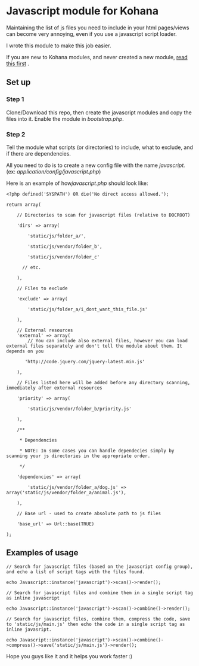Javascript module for Kohana
============================

Maintaining the list of js files you need to include in your html
pages/views can become very annoying, even if you use a javascript
script loader.

I wrote this module to make this job easier.

If you are new to Kohana modules, and never created a new module, [read
this first][] .

## Set up

### Step 1

Clone/Download this repo, then create the javascript modules and copy
the files into it. Enable the module in *bootstrap.php*.

### Step 2

Tell the module what scripts (or directories) to include, what to
exclude, and if there are dependencies.

All you need to do is to create a new config file with the name
*javascript.* (ex: *application/config/javascript.php*)

Here is an example of how*javascript.php* should look like:

    <?php defined('SYSPATH') OR die('No direct access allowed.');

    return array(

        // Directories to scan for javascript files (relative to DOCROOT)

        'dirs' => array(

            'static/js/folder_a/',

            'static/js/vendor/folder_b',

            'static/js/vendor/folder_c'

          // etc.

        ),

        // Files to exclude

        'exclude' => array(

            'static/js/folder_a/i_dont_want_this_file.js'

        ),

        // External resources
        'external' => array(
            // You can include also external files, however you can load external files separately and don't tell the module about them. It depends on you

           'http://code.jquery.com/jquery-latest.min.js'

        ),

        // Files listed here will be added before any directory scanning, immediately after external resources

        'priority' => array(

            'static/js/vendor/folder_b/priority.js'

        ),

        /**

         * Dependencies

         * NOTE: In some cases you can handle dependecies simply by scanning your js directories in the appropriate order.

         */

        'dependencies' => array(

            'static/js/vendor/folder_a/dog.js' => array('static/js/vendor/folder_a/animal.js'),

        ),

        // Base url - used to create absolute path to js files

        'base_url' => Url::base(TRUE)

    );


## Examples of usage


    // Search for javascript files (based on the javascript config group), and echo a list of script tags with the files found.

    echo Javascript::instance('javascript')->scan()->render();

    // Search for javascript files and combine them in a single script tag as inline javascript

    echo Javascript::instance('javascript')->scan()->combine()->render();

    // Search for javascript files, combine them, compress the code, save to 'static/js/main.js' then echo the code in a single script tag as inline javasript.

    echo Javascript::instance('javascript')->scan()->combine()->compress()->save('static/js/main.js')->render();

Hope you guys like it and it helps you work faster :)

  [read this first]: http://kohanaframework.org/3.2/guide/kohana/modules